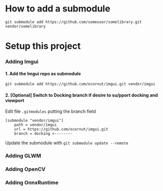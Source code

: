 
# How to add a submodule

```
git submodule add https://github.com/someuser/somelibrary.git vendor/somelibrary
```

# Setup this project

### Adding Imgui
#### 1. Add the Imgui repo as submodule
```git
git submodule add https://github.com/ocornut/imgui.git vendor/imgui
```
#### 2. [Optional] Switch to Docking branch if desire to su/pport docking and viewport

Edit file ```.gitmodules``` putting the branch field
```
[submodule "vendor/imgui"]
	path = vendor/imgui
	url = https://github.com/ocornut/imgui.git
	branch = docking <--------
```
Update the submodule with ```git submodule update --remote```


### Adding GLWM

### Adding OpenCV

### Adding OnnxRuntime

